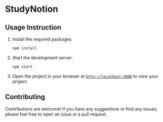 # StudyNotion


## Usage Instruction

1. Install the required packages.
    ```sh
    npm install
    ```

1. Start the development server.
    ```sh
    npm start
    ```
1. Open the project in your browser at [`http://localhost:3000`](http://localhost:3000) to view your project.

## Contributing

Contributions are welcome! If you have any suggestions or find any issues, please feel free to open an issue or a pull request.
